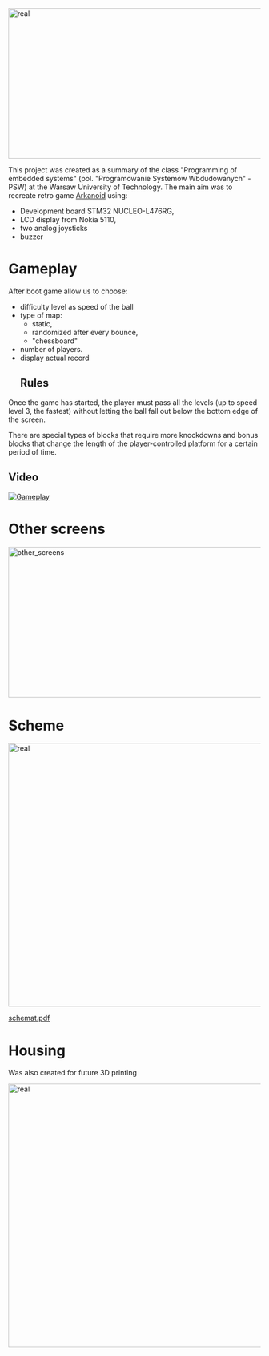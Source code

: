 

<img src="https://github.com/Bartek011/Arkanoid_STM32/assets/133026728/3490c9a5-0303-43db-a9ba-7a6b390312b8" alt="real" width="1000" height="300" style="display: block; margin: 0 auto;\">

This project was created as a summary of the class "Programming of embedded systems" (pol. "Programowanie Systemów Wbdudowanych" - PSW) at the Warsaw University of Technology. The main aim was to recreate retro game <a href="https://en.wikipedia.org/wiki/Arkanoid" target="_blank">Arkanoid</a> using:
- Development board STM32 NUCLEO-L476RG,
- LCD display from Nokia 5110,
- two analog joysticks
- buzzer
# Gameplay

After boot game allow us to choose:
- difficulty level as speed of the ball
- type of map:
  - static,
  - randomized after every bounce,
  - "chessboard"
- number of players.
- display actual record
  ## Rules
Once the game has started, the player must pass all the levels (up to speed level 3, the fastest) without letting the ball fall out below the bottom edge of the screen.

There are special types of blocks that require more knockdowns and bonus blocks that change the length of the player-controlled platform for a certain period of time.
## Video
<a href="https://www.youtube.com/watch?v=pgBTojNFUu4" target="_blank"><img src="https://i.imgur.com/fNSnsYo.png" alt="Gameplay"></a>

# Other screens

<img src="https://i.imgur.com/bpacA2b.png" alt="other_screens" width="1000" height="300" style="display: block; margin: 0 auto;\">

# Scheme

<img src="https://github.com/Bartek011/Arkanoid_STM32/assets/133026728/b84dd0e1-2674-486a-8c3e-ab5c631655a6" alt="real" width="1138" height="526" style="display: block; margin: 0 auto;\">

[schemat.pdf](https://github.com/Bartek011/Arkanoid_STM32/files/12411500/schemat.pdf)

# Housing

Was also created for future 3D printing

<img src="https://i.imgur.com/PWP2c4r.png" alt="real" width="683" height="526" style="display: block; margin: 0 auto;\">





